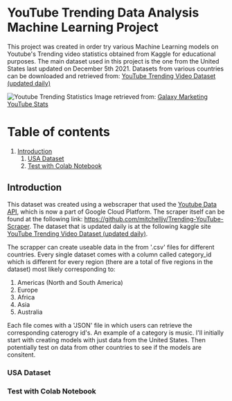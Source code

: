 # YouTube Trending Data Analysis Machine Learning Project
This project was created in order try various Machine Learning models on Youtube's Trending video statistics obtained from Kaggle for educational purposes. The main dataset used in this project is the one from the United States last updated on December 5th 2021.
Datasets from various countries can be downloaded and retrieved from: [YouTube Trending Video Dataset (updated daily)](https://www.kaggle.com/rsrishav/youtube-trending-video-dataset)

![Youtube Trending Statistics](https://www.galaxymarketing.global/wp-content/uploads/2020/01/Youtube-Statistics-1536x753.png)
Image retrieved from: [Galaxy Marketing YouTube Stats](https://www.galaxymarketing.global/youtube/youtube-statistics-that-you-need-to-know-in-2020/)

# Table of contents
1. [Introduction](#Introduction)
    1. [USA Dataset](#USA_dataset)
    2. [Test with Colab Notebook](#ColabNotebook)


## Introduction <a name="Introduction"></a>
This dataset was created using a webscraper that used the [Youtube Data API](https://developers.google.com/youtube/registering_an_application), which is now a part of Google Cloud Platform. The scraper itself can be found at the following link: https://github.com/mitchelljy/Trending-YouTube-Scraper. The dataset that is updated daily is at the following kaggle site [YouTube Trending Video Dataset (updated daily)](https://www.kaggle.com/rsrishav/youtube-trending-video-dataset).

The scrapper can create useable data in the from '.csv' files for different countries. Every single dataset comes with a column called category_id which is different for every region (there are a total of five regions in the dataset) most likely corresponding to:
1. Americas (North and South America)
2. Europe
3. Africa
4. Asia
5. Australia

Each file comes with a 'JSON' file in which users can retrieve the corresponding caterogry id's. An example of a category is music. I'll initially start with creating models with just data from the United States. Then potentially test on data from other countries to see if the models are consitent.

### USA Dataset<a name="USA_dataset"></a>


### Test with Colab Notebook<a name="ColabNotebook"></a>


<!--
see how to make table of contents in markdown: https://stackoverflow.com/questions/11948245/markdown-to-create-pages-and-table-of-contents

2. [Some paragraph](#paragraph1)
    1. [Sub paragraph](#subparagraph1)
3. [Another paragraph](#paragraph2)
-->

<!--
## Some paragraph <a name="paragraph1"></a>
The first paragraph text

### Sub paragraph <a name="subparagraph1"></a>
This is a sub paragraph, formatted in heading 3 style

## Another paragraph <a name="paragraph2"></a>
The second paragraph text

-->






